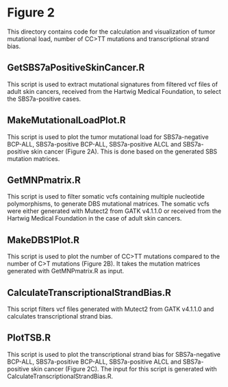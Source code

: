 # Figure 2
This directory contains code for the calculation and visualization of tumor mutational load, number of CC>TT mutations and transcriptional strand bias.

## GetSBS7aPositiveSkinCancer.R
This script is used to extract mutational signatures from filtered vcf files of adult skin cancers, received from the Hartwig Medical Foundation, to select the SBS7a-positive cases.

## MakeMutationalLoadPlot.R
This script is used to plot the tumor mutational load for SBS7a-negative BCP-ALL, SBS7a-positive BCP-ALL, SBS7a-positive ALCL and SBS7a-positive skin cancer (Figure 2A). This is done based on the generated SBS mutation matrices.

## GetMNPmatrix.R
This script is used to filter somatic vcfs containing multiple nucleotide polymorphisms, to generate DBS mutational matrices. The somatic vcfs were either generated with Mutect2 from GATK v4.1.1.0 or received from the Hartwig Medical Foundation in the case of adult skin cancers.

## MakeDBS1Plot.R
This script is used to plot the number of CC>TT mutations compared to the number of C>T mutations (Figure 2B). It takes the mutation matrices generated with GetMNPmatrix.R as input.

## CalculateTranscriptionalStrandBias.R
This script filters vcf files generated with Mutect2 from GATK v4.1.1.0 and calculates transcriptional strand bias.

## PlotTSB.R
This script is used to plot the transcriptional strand bias for SBS7a-negative BCP-ALL, SBS7a-positive BCP-ALL, SBS7a-positive ALCL and SBS7a-positive skin cancer (Figure 2C). The input for this script is generated with CalculateTranscriptionalStrandBias.R.
